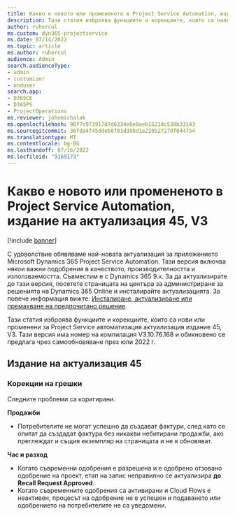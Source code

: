 ```yaml
---
title: Какво е новото или промененото в Project Service Automation, издание на актуализация 45, V3
description: Тази статия изброява функциите и корекциите, които са налични в Microsoft Dynamics 365 Project Service Automation актуализация издание 45, V3.
author: ruhercul
ms.custom: dyn365-projectservice
ms.date: 07/14/2022
ms.topic: article
ms.author: ruhercul
audience: Admin
search.audienceType:
- admin
- customizer
- enduser
search.app:
- D365CE
- D365PS
- ProjectOperations
ms.reviewer: johnmichalak
ms.openlocfilehash: 98f7c973917d7d6334e6e0aeb15214c538b33143
ms.sourcegitcommit: 36fda4f45ddeb0f81d30bd1e22852727df644754
ms.translationtype: MT
ms.contentlocale: bg-BG
ms.lasthandoff: 07/16/2022
ms.locfileid: "9169173"
---
```

# <a name="whats-new-or-changed-in-project-service-automation-update-release-45-v3"></a>Какво е новото или промененото в Project Service Automation, издание на актуализация 45, V3

[!include [banner](../includes/psa-now-project-operations.md)]

С удоволствие обявяваме най-новата актуализация за приложението Microsoft Dynamics 365 Project Service Automation. Тази версия включва някои важни подобрения в качеството, производителността и използваемостта. Съвместим е с Dynamics 365 9.x. За да актуализирате до тази версия, посетете страницата на центъра за администриране за решенията на Dynamics 365 Online и инсталирайте актуализацията. За повече информация вижте: [Инсталиране, актуализиране или премахване на предпочитано решение](/power-platform/admin/install-remove-preferred-solution).

Тази статия изброява функциите и корекциите, които са нови или променени за Project Service автоматизация актуализация издание 45, V3. Тази версия има номер на компилация V3.10.76.168 и обикновено се предлага чрез самообновяване през юли 2022 г.

## <a name="update-release-45"></a>Издание на актуализация 45

### <a name="bug-fixes"></a>Корекции на грешки

Следните проблеми са коригирани.

**Продажби**

- Потребителите не могат успешно да създават фактури, след като се опитат да създадат фактура без никакви небитирани продажби, ако преглеждат и същия екземпляр на страницата и не я обновяват.

**Час и разход**

- Когато съвременни одобрения е разрешена и е одобрено отзовано одобрение на проект, етап на запис неправилно се актуализира **до Recall Request Approved**.
- Когато съвременните одобрения са активирани и Cloud Flows е неактивен, процесът на одобрение не е успешен и подаването или одобрението на потребителите не са уведомени.
